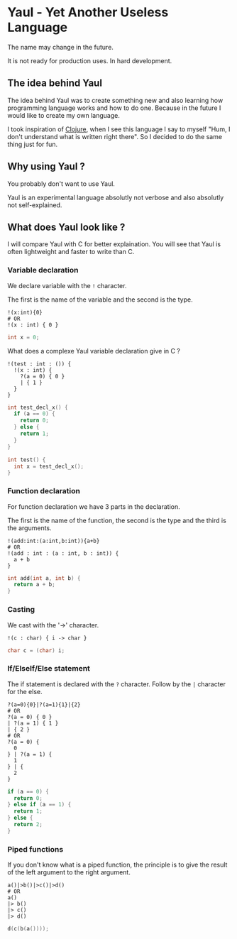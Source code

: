 # Yaul - Yet Another Useless Language

The name may change in the future.

It is not ready for production uses. In hard development.

## The idea behind Yaul

The idea behind Yaul was to create something new and also learning how programming language works and how to do one. Because in the future I would like to create my own language.

I took inspiration of [Clojure](https://clojure.org/guides/learn/syntax), when I see this language I say to myself "Hum, I don't understand what is written right there". So I decided to do the same thing just for fun.

## Why using Yaul ?

You probably don't want to use Yaul.

Yaul is an experimental language absolutly not verbose and also absolutly not self-explained. 

## What does Yaul look like ?

I will compare Yaul with C for better explaination. You will see that Yaul is often lightweight and faster to write than C.

### Variable declaration

We declare variable with the `!` character.

The first is the name of the variable and the second is the type.

```
!(x:int){0}
# OR
!(x : int) { 0 }
```
```c
int x = 0;
```

What does a complexe Yaul variable declaration give in C ?

```
!(test : int : ()) {
  !(x : int) {
    ?(a = 0) { 0 }
    | { 1 } 
  }
}
```
```c
int test_decl_x() {
  if (a == 0) {
    return 0;
  } else {
    return 1;
  }
}

int test() {
  int x = test_decl_x();
}
```

### Function declaration

For function declaration we have 3 parts in the declaration.

The first is the name of the function, the second is the type and the third is the arguments.

```
!(add:int:(a:int,b:int)){a+b}
# OR
!(add : int : (a : int, b : int)) {
  a + b
}
```
```c
int add(int a, int b) {
  return a + b;
}
```

### Casting

We cast with the '->' character.

```
!(c : char) { i -> char }
```
```c
char c = (char) i;
```

### If/ElseIf/Else statement

The if statement is declared with the `?` character. Follow by the `|` character for the else.

```
?(a=0){0}|?(a=1){1}|{2}
# OR
?(a = 0) { 0 }
| ?(a = 1) { 1 }
| { 2 }
# OR
?(a = 0) {
  0
} | ?(a = 1) {
  1
} | {
  2
}
```
```c
if (a == 0) {
  return 0;
} else if (a == 1) {
  return 1;
} else {
  return 2;
}
```

### Piped functions

If you don't know what is a piped function, the principle is to give the result of the left argument to the right argument.

```
a()|>b()|>c()|>d()
# OR
a()
|> b()
|> c()
|> d()
```
```c
d(c(b(a())));
```
